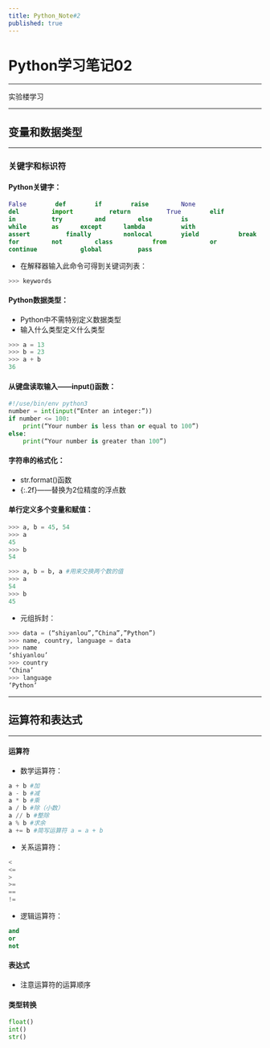 ```yaml
---
title: Python_Note#2
published: true
---
```

# Python学习笔记02
***
实验楼学习
***
## 变量和数据类型
***
### 关键字和标识符
#### Python关键字：

```python
False        def        if        raise         None
del         import          return          True        elif
in          try         and         else        is
while       as      except      lambda          with
assert          finally         nonlocal        yield           break
for         not         class           from            or
continue            global          pass 
```

* 在解释器输入此命令可得到关键词列表：

```python
>>> keywords
```

#### Python数据类型：
* Python中不需特别定义数据类型
* 输入什么类型定义什么类型

```python
>>> a = 13
>>> b = 23
>>> a + b
36
```

#### 从键盘读取输入——input()函数：

```python
#!/use/bin/env python3
number = int(input(“Enter an integer:”))
if number <= 100:
    print(“Your number is less than or equal to 100”)
else:
    print(“Your number is greater than 100”)     
```

#### 字符串的格式化：
* str.format()函数
* {:.2f}——替换为2位精度的浮点数

#### 单行定义多个变量和赋值：

```python
>>> a, b = 45, 54
>>> a
45
>>> b
54
```

```python
>>> a, b = b, a #用来交换两个数的值
>>> a
54
>>> b
45
```

* 元组拆封：

```python
>>> data = (“shiyanlou”,”China”,”Python”)
>>> name, country, language = data
>>> name
‘shiyanlou’
>>> country
‘China’ 
>>> language
‘Python’ 
```
***
## 运算符和表达式
***
#### 运算符
* 数学运算符：

```python
a + b #加
a - b #减
a * b #乘
a / b #除（小数）
a // b #整除
a % b #求余
a += b #简写运算符 a = a + b
```

* 关系运算符：

```python
<
<=
>
>=
==
!=
```

* 逻辑运算符：

```python
and
or
not
```

#### 表达式
* 注意运算符的运算顺序

#### 类型转换

```py
float()
int()
str()
```